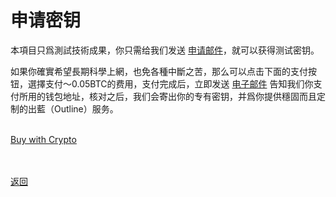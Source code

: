 # 申请密钥

本項目只爲測試技術成果，你只需给我们发送 <a href="mailto:wgredlong@protonmail.com?&subject=申请测试密钥">申请邮件</a>，就可以获得测试密钥。

如果你確實希望長期科學上網，也免各種中斷之苦，那么可以点击下面的支付按钮，選擇支付～0.05BTC的费用，支付完成后，立即发送 <a href="mailto:wgredlong@protonmail.com?&subject=我已完成支付，支付钱包地址见邮件正文，请在核对后创建我的出蓝(Outline)密钥">电子邮件</a> 告知我们你支付所用的钱包地址，核对之后，我们会寄出你的专有密钥，并爲你提供穩固而且定制的出藍（Outline）服务。

<br>
<div> <a class="buy-with-crypto" href="https://commerce.coinbase.com/checkout/27a2a52f-0970-406b-82ad-1b91ae1a6c89"> <span>Buy with Crypto</span> </a> <script src="https://commerce.coinbase.com/v1/checkout.js?version=201807"> </script> </div>

<br><br><a href="https://wgredlong.github.io/">返回</a>
